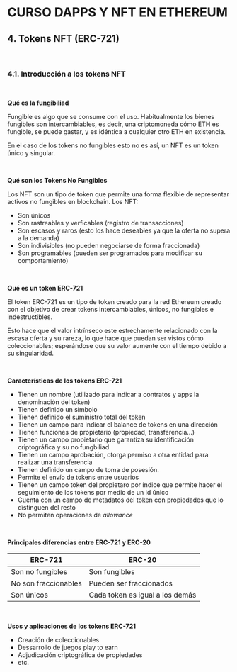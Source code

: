 # CURSO DAPPS Y NFT EN ETHEREUM
## 4. Tokens NFT (ERC-721)

&nbsp;

### 4.1. Introducción a los tokens NFT

&nbsp;

**Qué es la fungibiliad**

Fungible es algo que se consume con el uso. Habitualmente los bienes fungibles son intercambiables, es decir, una criptomoneda cómo ETH es fungible, se puede gastar, y es idéntica a cualquier otro ETH en existencia.

En el caso de los tokens no fungibles esto no es así, un NFT es un token único y singular.

&nbsp;

**Qué son los Tokens No Fungibles**

Los NFT son un tipo de token que permite una forma flexible de representar activos no fungibles en blockchain. Los NFT:
* Son únicos
* Son rastreables y verficables (registro de transacciones)
* Son escasos y raros (esto los hace deseables ya que la oferta no supera a la demanda)
* Son indivisibles (no pueden negociarse de forma fraccionada)
* Son programables (pueden ser programados para modificar su comportamiento)

&nbsp;

**Qué es un token ERC-721**

El token ERC-721 es un tipo de token creado para la red Ethereum creado con el objetivo de crear tokens intercambiables, únicos, no fungibles e indestructibles. 

Esto hace que el valor intrínseco este estrechamente relacionado con la escasa oferta y su rareza, lo que hace que puedan ser vistos cómo coleccionables; esperándose que su valor aumente con el tiempo debido a su singularidad.

&nbsp;

**Características de los tokens ERC-721**

* Tienen un nombre (utilizado para indicar a contratos y apps la denominación del token)
* Tienen definido un símbolo
* Tienen definido el suministro total del token
* Tienen un campo para indicar el balance de tokens en una dirección
* Tienen funciones de propietario (propiedad, transferencia...)
* Tienen un campo propietario que garantiza su identificación criptográfica y su no fungbiliad
* Tienen un campo aprobación, otorga permiso a otra entidad para realizar una transferencia
* Tienen definido un campo de toma de posesión.
* Permite el envío de tokens entre usuarios
* Tienen un campo token del propietaro por índice que permite hacer el seguimiento de los tokens por medio de un id único
* Cuenta con un campo de metadatos del token con propiedades que lo distinguen del resto
* No permiten operaciones de *allowance*

&nbsp;

**Principales diferencias entre ERC-721 y ERC-20**

| ERC-721 | ERC-20 |
| --- | --- |
| Son no fungibles | Son fungibles |
| No son fraccionables | Pueden ser fraccionados |
| Son únicos | Cada token es igual a los demás |

&nbsp;

**Usos y aplicaciones de los tokens ERC-721**

* Creación de coleccionables
* Dessarrollo de juegos play to earn
* Adjudicación criptográfica de propiedades
* etc.